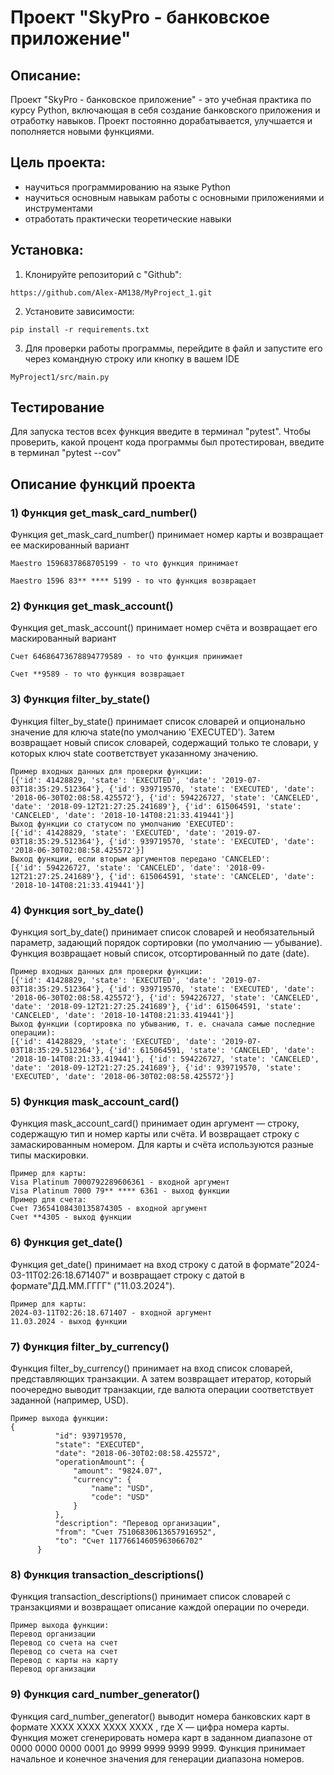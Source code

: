 # Проект "SkyPro - банковское приложение"
## Описание:
Проект "SkyPro - банковское приложение" - это учебная практика по курсу Python, включающая
в себя создание банковского приложения и отработку навыков. Проект постоянно дорабатывается,
улучшается и пополняется новыми функциями.
## Цель проекта:
 - научиться программированию на языке Python
 - научиться основным навыкам работы с основными приложениями и инструментами 
 - отработать практически теоретические навыки 
## Установка:
1. Клонируйте репозиторий с "Github":
```
https://github.com/Alex-AM138/MyProject_1.git
```
2. Установите зависимости:
```
pip install -r requirements.txt
```
3. Для проверки работы программы, перейдите в файл и запустите его через командную 
строку или кнопку в вашем IDE 
```
MyProject1/src/main.py
```
## Тестирование
Для запуска тестов всех функция введите в терминал "pytest". Чтобы проверить, какой процент кода программы был протестирован, введите в терминал "pytest --cov"
## Описание функций проекта
### 1) Функция get_mask_card_number() 
Функция get_mask_card_number() принимает номер карты и возвращает ее маскированный вариант
```
Maestro 1596837868705199 - то что функция принимает
                         
Maestro 1596 83** **** 5199 - то что функция возвращает
```
### 2) Функция get_mask_account() 
Функция get_mask_account() принимает номер счёта и возвращает его маскированный вариант
```
Счет 64686473678894779589 - то что функция принимает
                         
Счет **9589 - то что функция возвращает
```
### 3) Функция filter_by_state() 
Функция filter_by_state() принимает список словарей и опционально значение для ключа 
state(по умолчанию 'EXECUTED'). Затем возвращает новый список словарей, содержащий только те словари,
у которых ключ state соответствует указанному значению.
```
Пример входных данных для проверки функции:
[{'id': 41428829, 'state': 'EXECUTED', 'date': '2019-07-03T18:35:29.512364'}, {'id': 939719570, 'state': 'EXECUTED', 'date': '2018-06-30T02:08:58.425572'}, {'id': 594226727, 'state': 'CANCELED', 'date': '2018-09-12T21:27:25.241689'}, {'id': 615064591, 'state': 'CANCELED', 'date': '2018-10-14T08:21:33.419441'}]
Выход функции со статусом по умолчанию 'EXECUTED':                       
[{'id': 41428829, 'state': 'EXECUTED', 'date': '2019-07-03T18:35:29.512364'}, {'id': 939719570, 'state': 'EXECUTED', 'date': '2018-06-30T02:08:58.425572'}]
Выход функции, если вторым аргументов передано 'CANCELED':
[{'id': 594226727, 'state': 'CANCELED', 'date': '2018-09-12T21:27:25.241689'}, {'id': 615064591, 'state': 'CANCELED', 'date': '2018-10-14T08:21:33.419441'}]
```
### 4) Функция sort_by_date() 
Функция sort_by_date() принимает список словарей и необязательный параметр, задающий порядок сортировки (по умолчанию — убывание). Функция возвращает новый список, 
отсортированный по дате (date).
```
Пример входных данных для проверки функции:
[{'id': 41428829, 'state': 'EXECUTED', 'date': '2019-07-03T18:35:29.512364'}, {'id': 939719570, 'state': 'EXECUTED', 'date': '2018-06-30T02:08:58.425572'}, {'id': 594226727, 'state': 'CANCELED', 'date': '2018-09-12T21:27:25.241689'}, {'id': 615064591, 'state': 'CANCELED', 'date': '2018-10-14T08:21:33.419441'}]
Выход функции (сортировка по убыванию, т. е. сначала самые последние операции):
[{'id': 41428829, 'state': 'EXECUTED', 'date': '2019-07-03T18:35:29.512364'}, {'id': 615064591, 'state': 'CANCELED', 'date': '2018-10-14T08:21:33.419441'}, {'id': 594226727, 'state': 'CANCELED', 'date': '2018-09-12T21:27:25.241689'}, {'id': 939719570, 'state': 'EXECUTED', 'date': '2018-06-30T02:08:58.425572'}]
```
### 5) Функция mask_account_card() 
Функция mask_account_card() принимает один аргумент — строку, содержащую тип и номер карты или счёта.
И возвращает строку с замаскированным номером. Для карты и счёта используются разные типы маскировки. 
```
Пример для карты:
Visa Platinum 7000792289606361 - входной аргумент
Visa Platinum 7000 79** **** 6361 - выход функции
Пример для счета:
Счет 73654108430135874305 - входной аргумент
Счет **4305 - выход функции
```
### 6) Функция get_date() 
Функция get_date() принимает на вход строку с датой в формате"2024-03-11T02:26:18.671407" и возвращает строку с датой в формате"ДД.ММ.ГГГГ" ("11.03.2024"). 
```
Пример для карты:
2024-03-11T02:26:18.671407 - входной аргумент
11.03.2024 - выход функции
```

### 7) Функция filter_by_currency()
Функция filter_by_currency() принимает на вход список словарей, представляющих транзакции. А затем возвращает итератор, который поочередно выводит транзакции, где валюта операции соответствует заданной (например, USD).
```
Пример выхода функции:
{
          "id": 939719570,
          "state": "EXECUTED",
          "date": "2018-06-30T02:08:58.425572",
          "operationAmount": {
              "amount": "9824.07",
              "currency": {
                  "name": "USD",
                  "code": "USD"
              }
          },
          "description": "Перевод организации",
          "from": "Счет 75106830613657916952",
          "to": "Счет 11776614605963066702"
      }
```

### 8) Функция transaction_descriptions()
Функция transaction_descriptions() принимает список словарей с транзакциями и возвращает описание каждой операции по очереди.
```
Пример выхода функции:
Перевод организации
Перевод со счета на счет
Перевод со счета на счет
Перевод с карты на карту
Перевод организации
```

### 9) Функция card_number_generator()
Функция card_number_generator() выводит номера банковских карт в формате 
XXXX XXXX XXXX XXXX , где X — цифра номера карты. Функция может сгенерировать номера карт в заданном диапазоне от 0000 0000 0000 0001 до 9999 9999 9999 9999.
Функция принимает начальное и конечное значения для генерации диапазона номеров.